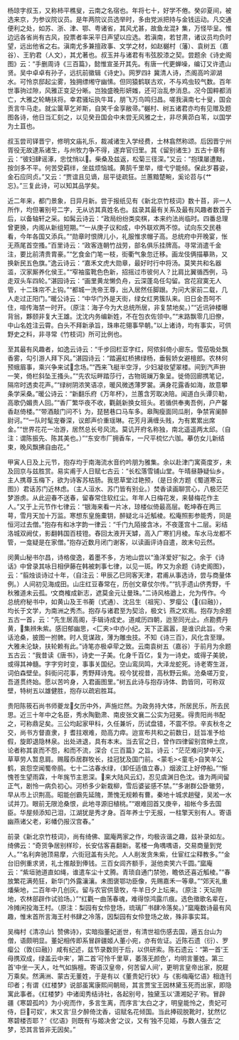 <!-- { "loadSidebar": true } -->
杨琼字叔玉，又称柿平樵叟，云南之名宿也。年将七十，好学不倦。癸卯夏间，被选来京，为参议院议员。是年两院议员选举时，多由党派把持与金钱运动。凡交通便利之处，如苏、浙、津、鄂、粤诸省，其风尤甚，故鱼龙混衤集，万怪毕呈。惟边远各省尚有古风，投票者率采平日声望以应选。若滇南，若甘肃，诸议员均负时望，远出他省之右。滇南尤多兼擅政事、文学之材，如赵樾村（藩）、袁树五（嘉谷）、王豹君（人文），其尤著也。叔玉并与诸君有韦弦胶漆之契。尝题余《诗史阁图》云：“手删周诗《三百篇》，懿惟宣圣开其先。有唐一代更蝉噪，编订又许遗山贤。吴中卓卓有孙子，远抗前徽辑《诗史》。网罗四礻冀清人诗，杰阁高吟泖湖水。可怜京邸起尘雾，独拥缥缃守幽愫。但同猿鹤联古欢，不与鸡虫较气数。百年世事驹过隙，风雅正变足分晰。岂独盛晚形妍媸，还可治乱参消息。况今国粹都消亡，大雅之轮畴扶将。幸君骚坛执牛耳，朋飞万鸟鸣归昌。嗟我滇南七十叟，国会贡言牛马走。就尘箧草乞斧斯，自笑千金享敝帚。”樾村、树五诸君亦均有见赠及题图各诗，他日当汇刻之，以见癸丑国会中未尝无风雅之士，非尽黄茆白苇，以国学为土苴也。

叔玉尝司铎晋宁，修明文庙礼乐，裁减诸生入学经费，士林翕然称颂。后因晋宁州胥役无故逮系诸生，与州牧力争不得，遂弃官归里。其《留别诸生》五古十章有云：“彼妇肆谣涿，忠忱悄以。柴桑及兹返，松菊三径深。”又云：“抱璞屡遭黜，按剑多不平。何苦受羁绊，坐兹烦恼城。黄鹄千里举，缯弋宁能倾。保此岁暮姿，金石应同贞。”又云：“贾谊且见谪，屈平徒疏狂。兰蕙黯楚畹，奚论苕与{艹忘}。”三复此诗，可以知其品学矣。

近二年来，都门景象，日异月新。尝于报纸见有《新北京竹枝词》数十苜，非一人所作，均但署别号二字，无从访其真姓名也。兹录其最有关系及最有风趣者数首于后，以备轴轩之采。如髯云诗云：“政局纷纷类奕棋，本来约法尚临时。四番总理曾更换，内阁从新组短期。”“一从庚子议和成，中外联欢两不惊。试向东交民巷看，今年各国又添兵。”“勋章时恨牌儿小，礼服惟求帽子高。总统府中开晚宴，怅无燕尾首空搔。”百里诗云：“政客连朝竹战劳，部名俱乐挂牌高。寻常消遣千金注，要比前清贵胄豪。”“乞食金门笔一枝，街衢气象忽迁移。画龙伎俩描摹熟，又换新民五色旗。”逸云诗云：“嘉禾文虎大勋章，最好时行中将汤。莫笑共和名器滥，汉家厮养化侯王。”“窄袖蛮靴色色新，招摇过市彼何人？比肩比翼循西例，马走双头车四轮。”湛园诗云：“画里黄龙懒负舟，云深蓬岛任勾留。宫花寂寞无人管，十二珠帘不上钩。”“都城一洗帝王尊，出入居然任脚跟。为问大家前二载，几人走过正阳门。”暖公诗云：“中华门外是天街，绿女红男簇队来。旧日金吾呵不住，喧传海禁一时开。（原注：海子今为大总统所居，非复禁地矣。）”“近讯钟楼曝背翁，夥颐非复大王雄。沈沈内务编新姓，不在包衣佐领中。”“末路飘零几旧僚，中山名姓注云霄。白头不拜新承旨，珠串花翎事早朝。”以上诸诗，均有事实，可供野史之料，非寻常《竹枝词》所可比例也。

至其最有风趣者，如逸云诗云：“千步回栏亚字红，阿侬斜倚小廊东。雪茄吸处飘香雾，勾引游人拜下风。”湛园诗云：“踏遍虹桥拂绿杨，垂髫娇女避檀郎。农林何预蛾眉事，乘兴争来试念场。”“西来飞艇半空浮，少妇凝妆望翠楼。间到汽声拚一笑，倚栏斜坠王搔头。”“先农坛畔踏莎行，古物斑斓万象呈。徙倚回廊携笔记，隔帘时透卖花声。”“绿树阴浓笑语凉，暖风微透薄罗裳。满身花露香如海，故意攀条学采桑。”暖公诗云：“新翻乐府《万年杯》，兰蕙含芳取决陪。闻道白头谭贝勒，高歌仍媚贵人回。”“香厂繁华夜不收，氍毹新换女班头。若循供奉夷吾例，户产馨香赵倚楼。”“带酒敲门问不讠为，琵琶巷口马车多。皋陶瘦面同瓜削，争禁宵阑醉尉诃。”“一队时髦宠眷深，议郎声价重瑶琳。花芳月满缠头贱，为有累累出席金。”“世界花花一冶游，居然总长号风流。莫讥开府名称独，南北遥遥两太邱。（自注：谓陈振先、陈其美也。）”“东安市厂拥香车，一尺平梳忆六珈。摹仿女儿新结束，晚风飘拂自由花。”

甲寅人日及上元节，抱存均于南海流水音约吟朋为雅集。余以赴津门寓斋度岁，未及回京与兹胜赏。易实甫于人日赋七古云：“长松落雪铺山堂。午晴昼静疑仙乡。主人携尊玉梅下，欲为诗客苏枯肠。我思草堂过艳预，（是日余方题《蜀道寒云图》）君话苏门近林虑。（主人洹水、苏门皆有别业。）焚香读画聊赏心，八极茫茫梦游虏。从此迎春不送春，留春常住软红尘。年年人日梅花发，来替梅花作主人。”又于上元节作七律云：“银海来看一片冰，琼楼似倚最高层。乾坤舂在两三萼，雪月天加十万监。寒想东皇施橐钥，醉疑北斗近觚棱。松庵照影参能秀，同是恒河过去僧。”抱存有和冰字韵一律云：“千门九陌接含冰，不夜蓬宫十二层。彩结洛城双阙仗，影翻韩国百枝镫。舂回太液开天罅，高入广寒扪月棱。车水马龙都不管，一龛疑是在家僧。”抱存近数月闭门谢客，以读画评诗自遣，故末句云然。

闵黄山秘书尔昌，诗格俊逸，着墨不多，方地山尝以“渔洋爱好”拟之。余于《诗话》中曾录其咏日相伊藤在韩被刺事七律，以见一斑。昨又为余题《诗史阁图》，云：“翦烛谈诗过十年，（自注云：甲辰乙巳同客天津，君甫从事选诗，尝与商量体例。）人间初见海成田。山庄红豆春常在，历创文章仗尔传。”“抗手遗山侪秀野，千秋雅道未云孤。文商榷成新志，遮莫金元让曼珠。”二诗风格遒上，允为传作。今总统府秘书中，如黄山及王书蘅（式通）、沈吕生（祖宪）、罗瘿公（{曰融}），均长于文学，为南洲之秀杰。抱存与诸君至为契洽，极文讠燕之欢焉。抱存为余题五古一首，云：“先生居高阁，手辑诗成史。道咸历四朝，迨至同光止。点勘费丹黄，集辨朱紫。感旧郁幽思，<匚夹>中亦小纪。天下正嚣嚣，是谁识此旨。今来话沧桑，披图一拊髀。时人竞谋政，薄为雕虫技。不知《诗三百》，风化含至理。大雅未沦缺，扶轮赖有此。”诗笔亦极卓荦之致。云南袁树五（嘉谷）于前月为余题五古云：“我昔读《唐书》，诗史一子美。化身千百亿，复为一诗史。或得子美貌，或得其神髓。字字穷时变，事事关国纪。空山鸾凤鸣，大泽龙蛇死。诗老寄生涯，词伯森壁垒。斜街问花事，秀野拜诗鬼。视今犹视昔，高秋野云紫。沧桑嗟万变，吾道贯终始。愿以苦吟身，入君画图里。”树五此诗与抱存诗体、韵皆同，可称双壁，特树五以雄健胜，抱存以疏宕胜耳。

贵阳陈筱石尚书师夔龙攵历中外，声施烂然。为政务持大体，所居民乐，所去民思。近三十年中之名臣，秀水陶勤肃、南皮张文襄二公实为冠冕。得贵阳尚书配之，可称鼎足矣。三公均起家甲科，久任兼圻，历试盘错，不震不惊。辛亥秋冬之交，尚书方督直隶，扌耆拄艰难，勋高力瘁。迨宣布共和之前数日，廷旨准予给假，旋即退隐林泉。出处进退，具有本末。当去官之日，曾作四律留别宫绅土庶，论者称其哀而不怨，和而不流，深合《三百篇》之旨。诗云：“茫茫难问梦中天，草草劳人暂息肩。赐履忝居群牧长，挂冠犹及国门前。<蒙毛><童毛>自笑羊公鹤，哀怨空闻蜀帝鹃。七十二沽春水绿，（卸任适值立春。）烟波江上好停船。”“惭愧苍生望雨霖，十年旄节主恩深。来大陆风云幻，忍见虞渊日色沈。谁为两间留正气，剧怜一病负初心。河桥多少新栽柳，雪后婆娑感不禁。”“多谢群公卧辙劳，早从市上识荆高。昭能创霸先延隗，萧愧无规赖有曹。秦地十城求趟璧，吴淞一水试并刀。眼前无限沧桑恨，此地寻源旧植桃。”“艰难回首又庚辛，祖帐今多去国臣。华屋频添知己泪，江湖犹是秀才身。百年养士宁无报，一柱擎天别有人。寄语幽燕诸父老，彩幡仍报汉宫春。”

前录《新北京竹枝词》，尚有绮佛、窳庵两家之作，均极诙谐之趣，兹补录如左。绮佛云：“奇货争居别样珍，长安估客喜翻新。茗楼一角喁喁语，交易商量到党人。”“名利奔驰顶易摩，六街冠盖有头陀。人人削发贪朱紫，仕宦红尘释教多。”“金台旧例重求贤，礼士推敲到俸钱。三百女闾齐额手，涎他卖笑六千圆。”窳庵云：“紫垣驰道直如绳，谁遣车尘十丈腾。青琐自通门禁弛，瞻依还喜近觚棱。”“春放繁花满苑狂，新华门外露瀼瀼。未图褒鄂功臣像，先赐嘉禾一等章。”“郊天礼重燔柴地，二百年中几创灰。留与农官供垦牧，牛羊日夕上坛来。（原注：天坛隙地，农林部辟作试验场。）”“红氍一曲荡春魂，难得惊鸿露爪痕。选色徵歌名辈在，冷摊闲投海王村。（原注：梨园有女伶登场，琉璃厂书肆冷落矣。）”窳庵数诗最有风趣，惟末首所言海王村书肆之冷落，因梨园有女伶登场之故，殊非事实耳。

吴梅村《清凉山讠赞佛诗》，实暗指董妃逝世，有清世祖伤感去国，遁五台山为僧，语颇明显。董妃相传即系冒辟疆姬人董小宛，亦有佐证。近陈石遗（衍）、罗瘿公（敦{曰融}）咸有纪述，兹节录数则于后，以供研索。陈石遗云：“第一首‘王母携双成，绿盖云中来’，第二首‘可怜千里草，萎落无颜色’，均明言董姓。第三首‘中坐一天人，吐气如旃檀。寄语汉皇帝，何苦留人间’，更明言皇帝出家，脱屣万乘矣。然满洲、蒙古无董姓，于是有以《董贵妃行状》与《影梅庵忆语》相连刊印者；有谓《红楼梦》说部虽寓康熙间朝局，其言贾宝王因林黛玉死而出家，即隐寓此事者。《红楼梦》中诸闺秀结诗社，各起别号，独黛玉以‘潇湘妃子’称。冒辟疆《寒碧孤吟》为小宛而作，多言生离，而序言‘太白之才，明皇能怜之，贵妃可侍，巨可奴’，末又言‘旦夕醉倚沈香，诏赋名花倾国。当此捧砚脱靴时，犹然忆寒碧楼否耶？’《忆语》则既有‘与姬决舍’之议，又有‘独不见姬，与数人强去’之梦，恐其言皆非无因矣。”

